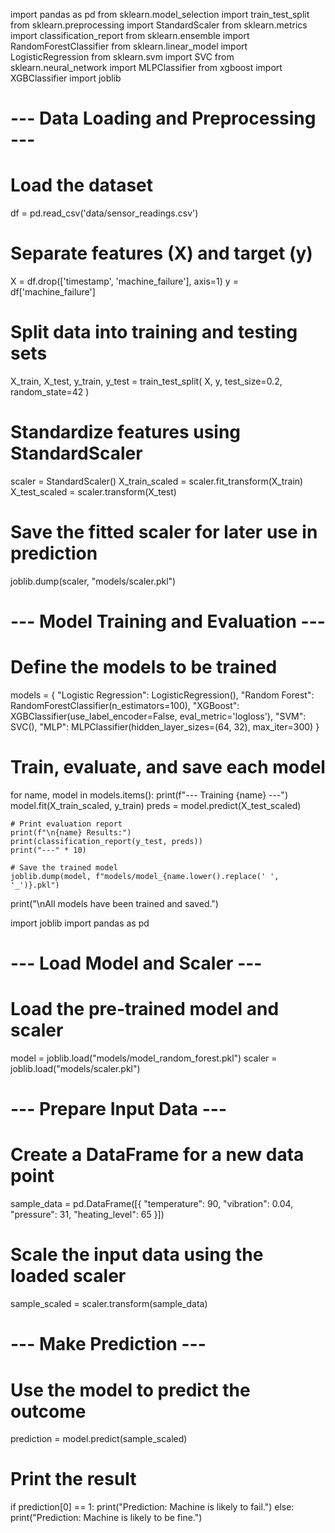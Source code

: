 import pandas as pd
from sklearn.model_selection import train_test_split
from sklearn.preprocessing import StandardScaler
from sklearn.metrics import classification_report
from sklearn.ensemble import RandomForestClassifier
from sklearn.linear_model import LogisticRegression
from sklearn.svm import SVC
from sklearn.neural_network import MLPClassifier
from xgboost import XGBClassifier
import joblib

# --- Data Loading and Preprocessing ---
# Load the dataset
df = pd.read_csv('data/sensor_readings.csv')

# Separate features (X) and target (y)
X = df.drop(['timestamp', 'machine_failure'], axis=1)
y = df['machine_failure']

# Split data into training and testing sets
X_train, X_test, y_train, y_test = train_test_split(
    X, y, test_size=0.2, random_state=42
)

# Standardize features using StandardScaler
scaler = StandardScaler()
X_train_scaled = scaler.fit_transform(X_train)
X_test_scaled = scaler.transform(X_test)

# Save the fitted scaler for later use in prediction
joblib.dump(scaler, "models/scaler.pkl")

# --- Model Training and Evaluation ---
# Define the models to be trained
models = {
    "Logistic Regression": LogisticRegression(),
    "Random Forest": RandomForestClassifier(n_estimators=100),
    "XGBoost": XGBClassifier(use_label_encoder=False, eval_metric='logloss'),
    "SVM": SVC(),
    "MLP": MLPClassifier(hidden_layer_sizes=(64, 32), max_iter=300)
}

# Train, evaluate, and save each model
for name, model in models.items():
    print(f"--- Training {name} ---")
    model.fit(X_train_scaled, y_train)
    preds = model.predict(X_test_scaled)

    # Print evaluation report
    print(f"\n{name} Results:")
    print(classification_report(y_test, preds))
    print("---" * 10)

    # Save the trained model
    joblib.dump(model, f"models/model_{name.lower().replace(' ', '_')}.pkl")

print("\nAll models have been trained and saved.")


import joblib
import pandas as pd

# --- Load Model and Scaler ---
# Load the pre-trained model and scaler
model = joblib.load("models/model_random_forest.pkl")
scaler = joblib.load("models/scaler.pkl")

# --- Prepare Input Data ---
# Create a DataFrame for a new data point
sample_data = pd.DataFrame([{
    "temperature": 90,
    "vibration": 0.04,
    "pressure": 31,
    "heating_level": 65
}])

# Scale the input data using the loaded scaler
sample_scaled = scaler.transform(sample_data)

# --- Make Prediction ---
# Use the model to predict the outcome
prediction = model.predict(sample_scaled)

# Print the result
if prediction[0] == 1:
    print("Prediction: Machine is likely to fail.")
else:
    print("Prediction: Machine is likely to be fine.") 
